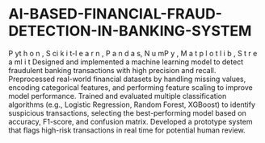 # AI-BASED-FINANCIAL-FRAUD-DETECTION-IN-BANKING-SYSTEM
P yt h o n , S ci k i t-l e a r n , P a n d a s, N u mP y , M a t p l o t l i b , S t r e a ml i t Designed and implemented a machine learning model to detect fraudulent banking transactions with high precision and recall. Preprocessed real-world financial datasets by handling missing values, encoding categorical features, and performing feature scaling to improve model performance. Trained and evaluated multiple classification algorithms (e.g., Logistic Regression, Random Forest, XGBoost) to identify suspicious transactions, selecting the best-performing model based on accuracy, F1-score, and confusion matrix. Developed a prototype system that flags high-risk transactions in real time for potential human review.
